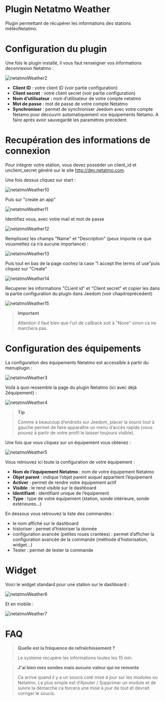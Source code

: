 # Plugin Netatmo Weather

Plugin permettant de récupérer les informations des stations météoNetatmo.

# Configuration du plugin

Une fois le plugin installé, il vous faut renseigner vos informations deconnexion Netatmo :

![netatmoWeather2](../images/netatmoWeather2.png)

-   **Client ID** : votre client ID (voir partie configuration)
-   **Client secret** : votre client secret (voir partie configuration)
-   **Nom d’utilisateur** : nom d’utilisateur de votre compte netatmo
-   **Mot de passe** : mot de passe de votre compte Netatmo
-   **Synchroniser** : permet de synchroniser Jeedom avec votre compte Netamo pour découvrir automatiquement vos équipements Netamo. A faire après avoir sauvegardé les paramètres précedent.

# Recupération des informations de connexion

Pour intégrer votre station, vous devez posséder un client\_id et unclient\_secret généré sur le site <http://dev.netatmo.com>.

Une fois dessus cliquez sur start :

![netatmoWeather10](../images/netatmoWeather10.png)

Puis sur "create an app"

![netatmoWeather11](../images/netatmoWeather11.png)

Identifiez vous, avec votre mail et mot de passe

![netatmoWeather12](../images/netatmoWeather12.png)

Remplissez les champs "Name" et "Description" (peux importe ce que vousmettez ca n’a aucune importance) :

![netatmoWeather13](../images/netatmoWeather13.png)

Puis tout en bas de la page cochez la case "I accept the terms of use"puis cliquez sur "Create"

![netatmoWeather14](../images/netatmoWeather14.png)

Recuperer les informations "CLient id" et "Client secret" et copier les dans la partie configuration du plugin dans Jeedom (voir chapitreprécedent)

![netatmoWeather15](../images/netatmoWeather15.png)

> **Important**
>
> Attention il faut bien que l’url de callback soit à "None" sinon ca ne marchera pas.

# Configuration des équipements

La configuration des équipements Netatmo est accessible à partir du menuplugin :

![netatmoWeather3](../images/netatmoWeather3.png)

Voilà à quoi ressemble la page du plugin Netatmo (ici avec déjà 2équipement) :

![netatmoWeather4](../images/netatmoWeather4.png)

> **Tip**
>
> Comme à beaucoup d’endroits sur Jeedom, placer la souris tout à gauche permet de faire apparaître un menu d’accès rapide (vous pouvez à partir de votre profil le laisser toujours visible).

Une fois que vous cliquez sur un équipement vous obtenez :

![netatmoWeather5](../images/netatmoWeather5.png)

Vous retrouvez ici toute la configuration de votre équipement :

-   **Nom de l’équipement Netatmo** : nom de votre équipement Netatmo
-   **Objet parent** : indique l’objet parent auquel appartient l’équipement
-   **Activer** : permet de rendre votre équipement actif
-   **Visible** : le rend visible sur le dashboard
-   **Identifiant** : identifiant unique de l’équipement
-   **Type** : type de votre équipement (station, sonde intérieure, sonde extérieures…​)

En dessous vous retrouvez la liste des commandes :

-   le nom affiché sur le dashboard
-   historiser : permet d’historiser la donnée
-   configuration avancée (petites roues crantées) : permet d’afficher la configuration avancée de la commande (méthode d’historisation, widget…​)
-   Tester : permet de tester la commande

# Widget

Voici le widget standard pour une station sur le dashboard :

![netatmoWeather6](../images/netatmoWeather6.png)

Et en mobile :

![netatmoWeather7](../images/netatmoWeather7.png)

# FAQ

>**Quelle est la fréquence de rafraîchissement ?**
>
>Le systeme recupère les informations toutes les 15 min.

>**J'ai bien mes sondes mais aucune valeur qui ne remonte**
>
>Ca arrive quand il y a un soucis coté mise à jour sur les modules ou Netatmo. Le plus simple est d'Ajouter / Supprimer un module et de suivre la démarche ca forcera une mise à jour de tout et devrait corriger le soucis.
